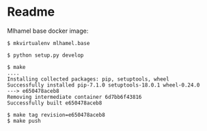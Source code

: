Readme
======

Mlhamel base docker image:

    $ mkvirtualenv mlhamel.base

    $ python setup.py develop

    $ make
    ....
    Installing collected packages: pip, setuptools, wheel
    Successfully installed pip-7.1.0 setuptools-18.0.1 wheel-0.24.0
    ---> e650478aceb8
    Removing intermediate container 6d7bb6f43816
    Successfully built e650478aceb8

    $ make tag revision=e650478aceb8
    $ make push
